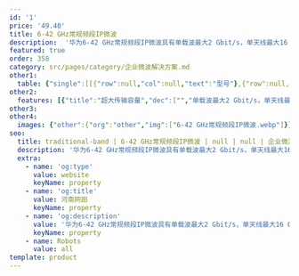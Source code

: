 ```yaml
---
id: '1'
price: '49.40'
title: 6-42 GHz常规频段IP微波
description:  '华为6-42 GHz常规频段IP微波具有单载波最大2 Gbit/s，单天线最大16 Gbit/s的传输能力，是业界首个同一平台支持TDM/Hybrid/Packet/Routing四种业务的IP微波系统，满足行业大容量IP业务传输和传统PDH/SDH微波IP化改造的需要，提供分体式、全室外、全室内任意场景部署的灵活架构，设备可靠性高，支持端到端的统一运维管理，被广泛应用于政府、广电、油气、教育、电力等各个行业领域的宽带无线传输。'
featured: true
order: 358
category: src/pages/category/企业微波解决方案.md
other1: 
  table: {"single":[[{"row":null,"col":null,"text":"型号"},{"row":null,"col":null,"text":"RTN 905 2E"},{"row":null,"col":null,"text":"RTN 950"},{"row":null,"col":null,"text":"RTN 950A"}],[{"row":null,"col":null,"text":"部署场景"},{"row":null,"col":null,"text":"分体式安装，末端站点接入"},{"row":null,"col":null,"text":"分体式安装，Hub站点汇聚"},{"row":null,"col":null,"text":"分体式安装，Hub站点汇聚"}],[{"row":null,"col":null,"text":"尺寸"},{"row":null,"col":null,"text":"442mm × 220mm × 44mm(1U)"},{"row":null,"col":null,"text":"442mm × 220mm × 88mm(2U)"},{"row":null,"col":null,"text":"442mm × 220mm × 88mm(2U)"}],[{"row":null,"col":null,"text":"频率"},{"row":null,"col":null,"text":"6/7/8/10/10.5/11/13/15/18/23/26/28/32/\n38/42 GHz"},{"row":null,"col":null,"text":"6/7/8/10/10.5/11/13/15/18/23/26/28/32/\n38/42 GHz"},{"row":null,"col":null,"text":"6/7/8/10/10.5/11/13/15/18/23/26/28/32/\n38/42 GHz"}],[{"row":null,"col":null,"text":"波道间隔"},{"row":null,"col":null,"text":"3.5/7/14/28/40/50/56 MHz"},{"row":null,"col":null,"text":"3.5/7/14/28/40/50/56/112 MHz"},{"row":null,"col":null,"text":"3.5/7/14/28/40/50/56/112 MHz"}],[{"row":null,"col":null,"text":"调制模式"},{"row":null,"col":null,"text":"QPSK Strong，QPSK，16QAM Strong，16QAM，32QAM，64QAM，128QAM，256QAM，512QAM，512QAM Light，1024QAM，1024QAM Light，2048QAM"},{"row":null,"col":null,"text":"QPSK Strong，QPSK，16QAM Strong，16QAM，32QAM，64QAM，128QAM，256QAM，512QAM，512QAM Light，1024QAM，1024QAM Light，2048QAM，4096QAM"},{"row":null,"col":null,"text":"QPSK Strong，QPSK，16QAM Strong，16QAM，32QAM，64QAM，128QAM，256QAM，512QAM，512QAM Light，1024QAM，1024QAM Light，2048QAM，4096QAM"}],[{"row":null,"col":null,"text":"最大射频方向"},{"row":null,"col":null,"text":"2"},{"row":null,"col":null,"text":"8"},{"row":null,"col":null,"text":"10"}],[{"row":null,"col":null,"text":"空口最大业务吞吐量"},{"row":null,"col":null,"text":"504～636 Mbit/s"},{"row":null,"col":null,"text":"1018～1283 Mbit/s"},{"row":null,"col":null,"text":"1018～1283 Mbit/s"}],[{"row":null,"col":null,"text":"交换容量"},{"row":null,"col":null,"text":"8 Gbit/s"},{"row":null,"col":null,"text":"10 Gbit/s"},{"row":null,"col":null,"text":"10 Gbit/s"}],[{"row":null,"col":null,"text":"TDM交叉容量"},{"row":null,"col":null,"text":"8×8 VC-4"},{"row":null,"col":null,"text":"32×32 VC-4"},{"row":null,"col":null,"text":"32×32 VC-4"}],[{"row":null,"col":null,"text":"接口类型"},{"row":null,"col":null,"text":"E1, STM-1(e/o), FE(e/o), GE(e/o), 2.5GE(o)"},{"row":null,"col":null,"text":"E1, STM-1(e/o), FE(e/o), GE(e/o), 2.5GE(o), 10GE(o)"},{"row":null,"col":null,"text":"E1, T1, STM-1(e/o), FE(e/o), GE(e/o), 2.5GE(o), 10GE(o)"}],[{"row":null,"col":null,"text":"射频配置"},{"row":null,"col":null,"text":"2×（1+0）\n2+0\n1+1 HSB/SD/FD\nXPIC"},{"row":null,"col":null,"text":"N+0（N≤8）\nN×（1+0）（N≤8）\n1+1 HSB/SD/FD\nN+1（N≤7）\nXPIC"},{"row":null,"col":null,"text":"N+0（N≤10）\nN×（1+0）（N≤10）\n1+1 HSB/SD/FD\nN+1（N≤7）\nXPIC"}]]}
other2:
  features: [{"title":"超大传输容量","dec":["","单载波最大2 Gbit/s，单天线最大16 Gbit/s传输容量",""]},{"title":"多业务统一平台","dec":["","同一平台支持TDM/Hybrid/Packet/Routing四种业务",""]},{"title":"任意场景端到端组网","dec":["","分体式、全室外、全室内任意场景部署，端到端组网运维",""]}]
other3: 
other4:
  images: {"other":{"org":"other","img":["6-42 GHz常规频段IP微波.webp"]}}
seo:
  title: traditional-band | 6-42 GHz常规频段IP微波 | null | null | 企业微波解决方案 | 企业无线
  description: '华为6-42 GHz常规频段IP微波具有单载波最大2 Gbit/s，单天线最大16 Gbit/s的传输能力，是业界首个同一平台支持TDM/Hybrid/Packet/Routing四种业务的IP微波系统，满足行业大容量IP业务传输和传统PDH/SDH微波IP化改造的需要，提供分体式、全室外、全室内任意场景部署的灵活架构，设备可靠性高，支持端到端的统一运维管理，被广泛应用于政府、广电、油气、教育、电力等各个行业领域的宽带无线传输。'
  extra:
    - name: 'og:type'
      value: website
      keyName: property
    - name: 'og:title'
      value: 河南网田
      keyName: property
    - name: 'og:description'
      value: '华为6-42 GHz常规频段IP微波具有单载波最大2 Gbit/s，单天线最大16 Gbit/s的传输能力，是业界首个同一平台支持TDM/Hybrid/Packet/Routing四种业务的IP微波系统，满足行业大容量IP业务传输和传统PDH/SDH微波IP化改造的需要，提供分体式、全室外、全室内任意场景部署的灵活架构，设备可靠性高，支持端到端的统一运维管理，被广泛应用于政府、广电、油气、教育、电力等各个行业领域的宽带无线传输。'
      keyName: property
    - name: Robots
      value: all
template: product
---
```

